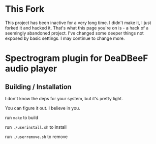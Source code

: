 This Fork
====================
This project has been inactive for a very long time. I didn't make it, I just forked it and hacked it. That's what this page you're on is - a hack of a seemingly abandoned project. I've changed some deeper things not exposed by basic settings. I may continue to change more.

Spectrogram plugin for DeaDBeeF audio player
====================

## Building / Installation

I don't know the deps for your system, but it's pretty light.

You can figure it out. I believe in you.


run `make` to build

run `./userinstall.sh` to install

run `./userremove.sh` to remove

